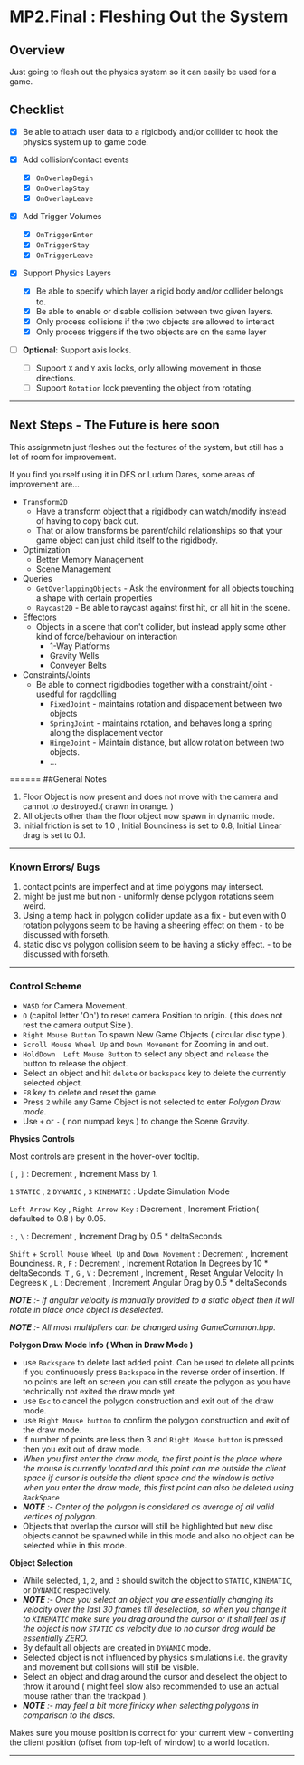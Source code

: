 MP2.Final : Fleshing Out the System
======

## Overview
Just going to flesh out the physics system so it can easily be used for a game.


## Checklist

- [x] Be able to attach user data to a rigidbody and/or collider to hook the physics system up to game code.

- [x] Add collision/contact events
    - [x] `OnOverlapBegin`
    - [x] `OnOverlapStay`
    - [x] `OnOverlapLeave`

- [x] Add Trigger Volumes
    - [x] `OnTriggerEnter`
    - [x] `OnTriggerStay`
    - [x] `OnTriggerLeave`

- [x] Support Physics Layers
    - [x] Be able to specify which layer a rigid body and/or collider belongs to.
    - [x] Be able to enable or disable collision between two given layers.
    - [x] Only process collisions if the two objects are allowed to interact
    - [x] Only process triggers if the two objects are on the same layer

- [ ] **Optional**: Support axis locks.
    - [ ] Support `X` and `Y` axis locks, only allowing movement in those directions.
    - [ ] Support `Rotation` lock preventing the object from rotating.

------
## Next Steps - The Future is here soon
This assignmetn just fleshes out the features of the system, but still has a lot of room for improvement.

If you find yourself using it in DFS or Ludum Dares, some areas of improvement are...
- `Transform2D`
  - Have a transform object that a rigidbody can watch/modify instead of having to copy back out.
  - That or allow transforms be parent/child relationships so that your game object can just child itself to the rigidbody.
- Optimization
  - Better Memory Management
  - Scene Management
- Queries
  - `GetOverlappingObjects` - Ask the environment for all objects touching a shape with certain properties
  - `Raycast2D` - Be able to raycast against first hit, or all hit in the scene.
- Effectors
  - Objects in a scene that don't collider, but instead apply some other kind of force/behaviour on interaction
    - 1-Way Platforms
    - Gravity Wells
    - Conveyer Belts
- Constraints/Joints
  - Be able to connect rigidbodies together with a constraint/joint - usedful for ragdolling
    - `FixedJoint` - maintains rotation and dispacement between two objects
    - `SpringJoint` - maintains rotation, and behaves long a spring along the displacement vector
    - `HingeJoint` - Maintain distance, but allow rotation between two objects.
    - ...

======
##General Notes

1. Floor Object is now present and does not move with the camera and cannot to destroyed.( drawn in orange. )
2. All objects other than the floor object now spawn in dynamic mode.
3. Initial friction is set to 1.0 , Initial Bounciness is set to 0.8, Initial Linear drag is set to 0.1.

------
### Known Errors/ Bugs

1. contact points are imperfect and at time polygons may intersect.
2. might be just me but non - uniformly dense polygon rotations seem weird.
3. Using a temp hack in polygon collider update as a fix - but even with 0 rotation polygons seem to be having a sheering effect on them - to be discussed with forseth.
4. static disc vs polygon collision seem to be having a sticky effect. - to be discussed with forseth.

------

### Control Scheme

- `WASD` for Camera Movement.
- `O` (capitol letter 'Oh') to reset camera Position to origin. ( this does not rest the camera output Size ).
- `Right Mouse Button` To spawn New Game Objects ( circular disc type ).
- `Scroll Mouse Wheel Up` and `Down Movement` for Zooming in and out.
- `HoldDown  Left Mouse Button` to select any object and `release` the button to release the object.
- Select an object and hit `delete` or `backspace` key to delete the currently selected object.
- `F8` key to delete and reset the game.
- Press `2` while any Game Object is not selected to enter *Polygon Draw mode*.
- Use `+` or `-` ( non numpad keys ) to change the Scene Gravity.

**Physics Controls**

Most controls are present in the hover-over tooltip.

 `[` , `]` : Decrement , Increment Mass by 1.


 `1` `STATIC` , `2` `DYNAMIC` , `3` `KINEMATIC` : Update Simulation Mode

`Left Arrow Key` , `Right Arrow Key` : Decrement , Increment Friction( defaulted to 0.8 ) by 0.05.

 `:`  ,  `\` : Decrement , Increment Drag by 0.5 * deltaSeconds.

`Shift` + `Scroll Mouse Wheel Up` and `Down Movement` : Decrement , Increment Bounciness.
`R`  ,  `F` : Decrement , Increment Rotation In Degrees by 10 * deltaSeconds.
`T` , `G` , `V` : Decrement , Increment , Reset Angular Velocity In Degrees
`K`  ,  `L` : Decrement , Increment Angular Drag by 0.5 * deltaSeconds

*__NOTE__ :- If angular velocity is manually provided to a static object then it will rotate in place once object is deselected.*

*__NOTE__ :- All most multipliers can be changed using GameCommon.hpp.*

**Polygon Draw Mode Info ( When in Draw Mode )**
- use `Backspace` to delete last added point. Can be used to delete all points if you continuously press `Backspace` in the reverse order of insertion. If no points are left on screen you can still create the polygon as you have technically not exited the draw mode yet.
- use `Esc` to cancel the polygon construction and exit out of the draw mode.
- use `Right Mouse button` to confirm the polygon construction and exit of the draw mode.
- If number of points are less then 3 and `Right Mouse button` is pressed then you exit out of draw mode.
- *When you first enter the draw mode, the first point is the place where the mouse is currently located and this point can me outside the client space if cursor is outside the client space and the window is active when you enter the draw mode, this first point can also be deleted using `BackSpace`*
- *__NOTE__ :- Center of the polygon is considered as average of all valid vertices of polygon.*
- Objects that overlap the cursor will still be highlighted but new disc objects cannot be spawned while in this mode and also no object can be selected while in this mode.

**Object Selection**
-  While selected, `1`, `2`, and `3` should switch the object to `STATIC`, `KINEMATIC`, or `DYNAMIC` respectively.
- *__NOTE__ :- Once you select an object you are essentially changing its velocity over the last 30 frames till deselection, so when you change it to `KINEMATIC` make sure you drag around the cursor or it shall feel as if the object is now `STATIC` as velocity due to no cursor drag would be essentially ZERO.*
- By default all objects are created in `DYNAMIC` mode.
- Selected object is not influenced by physics simulations i.e. the gravity and movement but collisions will still be visible.
- Select an object and drag around the cursor and deselect the object to throw it around ( might feel slow also recommended to use an actual mouse rather than the trackpad ).
- *__NOTE__ :- may feel a bit more finicky when selecting polygons in comparison to the discs.*

Makes sure you mouse position is correct for your current view - converting the client position (offset from top-left of window) to a world location.

------

